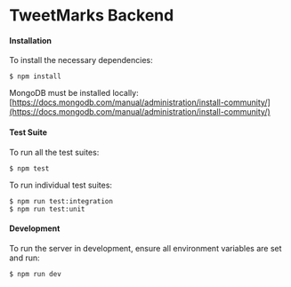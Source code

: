 # TweetMarks Backend

#### Installation

To install the necessary dependencies:

    $ npm install

MongoDB must be installed locally: [https://docs.mongodb.com/manual/administration/install-community/](https://docs.mongodb.com/manual/administration/install-community/)

#### Test Suite

To run all the test suites:

    $ npm test

To run individual test suites:

    $ npm run test:integration
    $ npm run test:unit

#### Development

To run the server in development, ensure all environment variables are set and run:

    $ npm run dev
